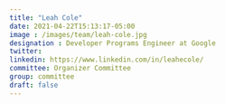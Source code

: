 ```yaml
---
title: "Leah Cole"
date: 2021-04-22T15:13:17-05:00
image : /images/team/leah-cole.jpg
designation : Developer Programs Engineer at Google
twitter:
linkedin: https://www.linkedin.com/in/leahecole/
committee: Organizer Committee
group: committee
draft: false
---
```


 